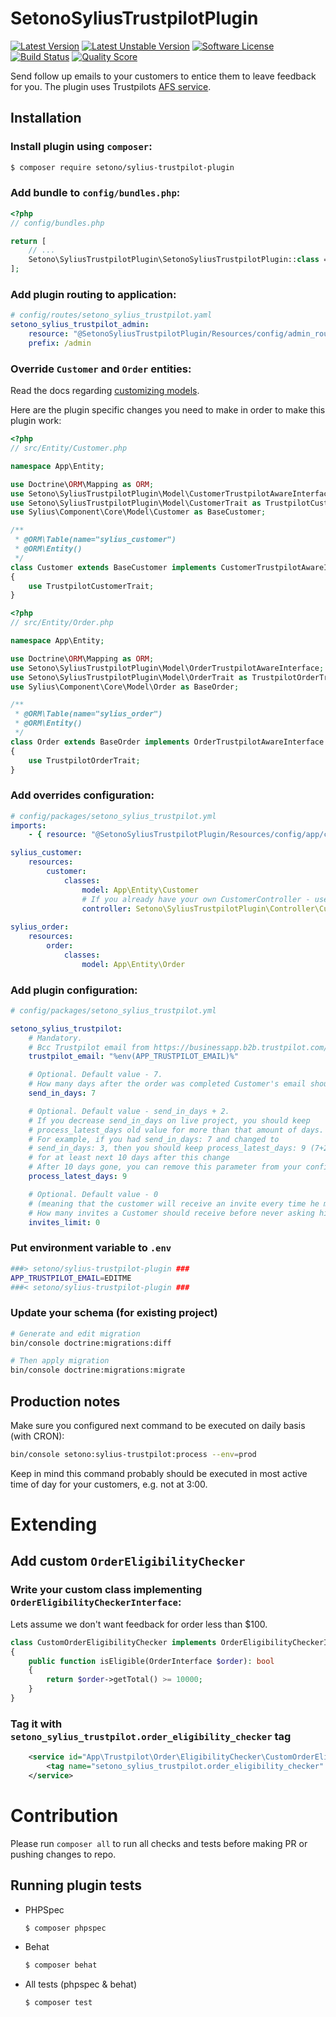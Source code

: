 # SetonoSyliusTrustpilotPlugin

[![Latest Version][ico-version]][link-packagist]
[![Latest Unstable Version][ico-unstable-version]][link-packagist]
[![Software License][ico-license]](LICENSE)
[![Build Status][ico-github-actions]][link-github-actions]
[![Quality Score][ico-code-quality]][link-code-quality]

Send follow up emails to your customers to entice them to leave feedback for you. The plugin uses Trustpilots [AFS service](https://support.trustpilot.com/hc/en-us/articles/213703667-Automatic-Feedback-Service-AFS-2-0-setup-guide).

## Installation

### Install plugin using `composer`:

```bash
$ composer require setono/sylius-trustpilot-plugin
```

### Add bundle to `config/bundles.php`:

```php
<?php
// config/bundles.php

return [
    // ...
    Setono\SyliusTrustpilotPlugin\SetonoSyliusTrustpilotPlugin::class => ['all' => true],
];
```

### Add plugin routing to application:

```yaml
# config/routes/setono_sylius_trustpilot.yaml
setono_sylius_trustpilot_admin:
    resource: "@SetonoSyliusTrustpilotPlugin/Resources/config/admin_routing.yaml"
    prefix: /admin
```

### Override `Customer` and `Order` entities:

Read the docs regarding [customizing models](https://docs.sylius.com/en/latest/customization/model.html).

Here are the plugin specific changes you need to make in order to make this plugin work:

```php
<?php
// src/Entity/Customer.php

namespace App\Entity;

use Doctrine\ORM\Mapping as ORM;
use Setono\SyliusTrustpilotPlugin\Model\CustomerTrustpilotAwareInterface;
use Setono\SyliusTrustpilotPlugin\Model\CustomerTrait as TrustpilotCustomerTrait;
use Sylius\Component\Core\Model\Customer as BaseCustomer;

/**
 * @ORM\Table(name="sylius_customer")
 * @ORM\Entity()
 */
class Customer extends BaseCustomer implements CustomerTrustpilotAwareInterface
{
    use TrustpilotCustomerTrait;
}
```

```php
<?php
// src/Entity/Order.php

namespace App\Entity;

use Doctrine\ORM\Mapping as ORM;
use Setono\SyliusTrustpilotPlugin\Model\OrderTrustpilotAwareInterface;
use Setono\SyliusTrustpilotPlugin\Model\OrderTrait as TrustpilotOrderTrait;
use Sylius\Component\Core\Model\Order as BaseOrder;

/**
 * @ORM\Table(name="sylius_order")
 * @ORM\Entity()
 */
class Order extends BaseOrder implements OrderTrustpilotAwareInterface
{
    use TrustpilotOrderTrait;
}

```

### Add overrides configuration:

```yaml
# config/packages/setono_sylius_trustpilot.yml
imports:  
    - { resource: "@SetonoSyliusTrustpilotPlugin/Resources/config/app/config.yaml" }

sylius_customer:
    resources:
        customer:
            classes:
                model: App\Entity\Customer
                # If you already have your own CustomerController - use TrustpilotCustomerTrait instead
                controller: Setono\SyliusTrustpilotPlugin\Controller\CustomerController
              
sylius_order:
    resources:
        order:
            classes:
                model: App\Entity\Order
```
    
### Add plugin configuration:

```yaml
# config/packages/setono_sylius_trustpilot.yml

setono_sylius_trustpilot:
    # Mandatory.
    # Bcc Trustpilot email from https://businessapp.b2b.trustpilot.com/#/invitations/afs-settings
    trustpilot_email: "%env(APP_TRUSTPILOT_EMAIL)%"

    # Optional. Default value - 7.
    # How many days after the order was completed Customer's email should be sent to Trustpilot
    send_in_days: 7

    # Optional. Default value - send_in_days + 2.
    # If you decrease send_in_days on live project, you should keep
    # process_latest_days old value for more than that amount of days.
    # For example, if you had send_in_days: 7 and changed to
    # send_in_days: 3, then you should keep process_latest_days: 9 (7+2)
    # for at least next 10 days after this change
    # After 10 days gone, you can remove this parameter from your configuration
    process_latest_days: 9

    # Optional. Default value - 0
    # (meaning that the customer will receive an invite every time he makes an order)
    # How many invites a Customer should receive before never asking him again
    invites_limit: 0
```

### Put environment variable to `.env`

```bash
###> setono/sylius-trustpilot-plugin ###
APP_TRUSTPILOT_EMAIL=EDITME
###< setono/sylius-trustpilot-plugin ###
```

### Update your schema (for existing project)

```bash
# Generate and edit migration
bin/console doctrine:migrations:diff

# Then apply migration
bin/console doctrine:migrations:migrate
```

## Production notes

Make sure you configured next command to be executed on daily basis (with CRON):

```bash
bin/console setono:sylius-trustpilot:process --env=prod
```

Keep in mind this command probably should be executed in most
active time of day for your customers, e.g. not at 3:00.

# Extending

## Add custom `OrderEligibilityChecker` 

### Write your custom class implementing `OrderEligibilityCheckerInterface`:
    
Lets assume we don't want feedback for order less than $100. 

```php
class CustomOrderEligibilityChecker implements OrderEligibilityCheckerInterface
{
    public function isEligible(OrderInterface $order): bool
    {
        return $order->getTotal() >= 10000;
    }
}
```
    
### Tag it with `setono_sylius_trustpilot.order_eligibility_checker` tag

```xml
    <service id="App\Trustpilot\Order\EligibilityChecker\CustomOrderEligibilityChecker">
        <tag name="setono_sylius_trustpilot.order_eligibility_checker" />
    </service>
```

# Contribution

Please run `composer all` to run all checks and tests before making PR or pushing changes to repo.

## Running plugin tests

- PHPSpec
    ```bash
    $ composer phpspec
    ```

- Behat
    ```bash
    $ composer behat
    ```

- All tests (phpspec & behat)
    ```bash
    $ composer test
    ```

[ico-version]: https://poser.pugx.org/setono/sylius-trustpilot-plugin/v/stable
[ico-unstable-version]: https://poser.pugx.org/setono/sylius-trustpilot-plugin/v/unstable
[ico-license]: https://poser.pugx.org/setono/sylius-trustpilot-plugin/license
[ico-github-actions]: https://github.com/Setono/SyliusTrustpilotPlugin/workflows/build/badge.svg
[ico-code-quality]: https://img.shields.io/scrutinizer/g/Setono/SyliusTrustpilotPlugin.svg?style=flat-square

[link-packagist]: https://packagist.org/packages/setono/sylius-trustpilot-plugin
[link-github-actions]: https://github.com/Setono/SyliusTrustpilotPlugin/actions
[link-code-quality]: https://scrutinizer-ci.com/g/Setono/SyliusTrustpilotPlugin